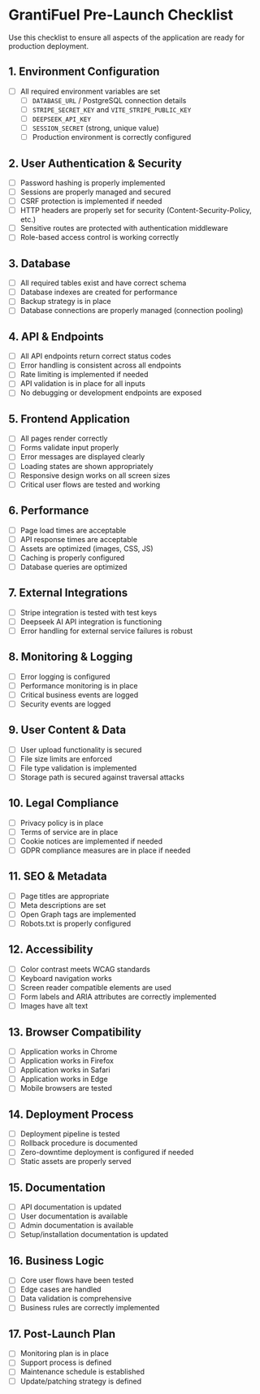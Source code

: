# GrantiFuel Pre-Launch Checklist

Use this checklist to ensure all aspects of the application are ready for production deployment.

## 1. Environment Configuration

- [ ] All required environment variables are set
  - [ ] `DATABASE_URL` / PostgreSQL connection details
  - [ ] `STRIPE_SECRET_KEY` and `VITE_STRIPE_PUBLIC_KEY`
  - [ ] `DEEPSEEK_API_KEY` 
  - [ ] `SESSION_SECRET` (strong, unique value)
  - [ ] Production environment is correctly configured

## 2. User Authentication & Security

- [ ] Password hashing is properly implemented
- [ ] Sessions are properly managed and secured
- [ ] CSRF protection is implemented if needed
- [ ] HTTP headers are properly set for security (Content-Security-Policy, etc.)
- [ ] Sensitive routes are protected with authentication middleware
- [ ] Role-based access control is working correctly

## 3. Database

- [ ] All required tables exist and have correct schema
- [ ] Database indexes are created for performance
- [ ] Backup strategy is in place
- [ ] Database connections are properly managed (connection pooling)

## 4. API & Endpoints

- [ ] All API endpoints return correct status codes
- [ ] Error handling is consistent across all endpoints
- [ ] Rate limiting is implemented if needed
- [ ] API validation is in place for all inputs
- [ ] No debugging or development endpoints are exposed

## 5. Frontend Application

- [ ] All pages render correctly
- [ ] Forms validate input properly
- [ ] Error messages are displayed clearly
- [ ] Loading states are shown appropriately
- [ ] Responsive design works on all screen sizes
- [ ] Critical user flows are tested and working

## 6. Performance

- [ ] Page load times are acceptable
- [ ] API response times are acceptable
- [ ] Assets are optimized (images, CSS, JS)
- [ ] Caching is properly configured
- [ ] Database queries are optimized

## 7. External Integrations

- [ ] Stripe integration is tested with test keys
- [ ] Deepseek AI API integration is functioning
- [ ] Error handling for external service failures is robust

## 8. Monitoring & Logging

- [ ] Error logging is configured
- [ ] Performance monitoring is in place
- [ ] Critical business events are logged
- [ ] Security events are logged

## 9. User Content & Data

- [ ] User upload functionality is secured
- [ ] File size limits are enforced
- [ ] File type validation is implemented
- [ ] Storage path is secured against traversal attacks

## 10. Legal Compliance

- [ ] Privacy policy is in place
- [ ] Terms of service are in place
- [ ] Cookie notices are implemented if needed
- [ ] GDPR compliance measures are in place if needed

## 11. SEO & Metadata

- [ ] Page titles are appropriate
- [ ] Meta descriptions are set
- [ ] Open Graph tags are implemented
- [ ] Robots.txt is properly configured

## 12. Accessibility

- [ ] Color contrast meets WCAG standards
- [ ] Keyboard navigation works
- [ ] Screen reader compatible elements are used
- [ ] Form labels and ARIA attributes are correctly implemented
- [ ] Images have alt text

## 13. Browser Compatibility

- [ ] Application works in Chrome
- [ ] Application works in Firefox
- [ ] Application works in Safari
- [ ] Application works in Edge
- [ ] Mobile browsers are tested

## 14. Deployment Process

- [ ] Deployment pipeline is tested
- [ ] Rollback procedure is documented
- [ ] Zero-downtime deployment is configured if needed
- [ ] Static assets are properly served

## 15. Documentation

- [ ] API documentation is updated
- [ ] User documentation is available
- [ ] Admin documentation is available
- [ ] Setup/installation documentation is updated

## 16. Business Logic

- [ ] Core user flows have been tested
- [ ] Edge cases are handled
- [ ] Data validation is comprehensive
- [ ] Business rules are correctly implemented

## 17. Post-Launch Plan

- [ ] Monitoring plan is in place
- [ ] Support process is defined
- [ ] Maintenance schedule is established
- [ ] Update/patching strategy is defined